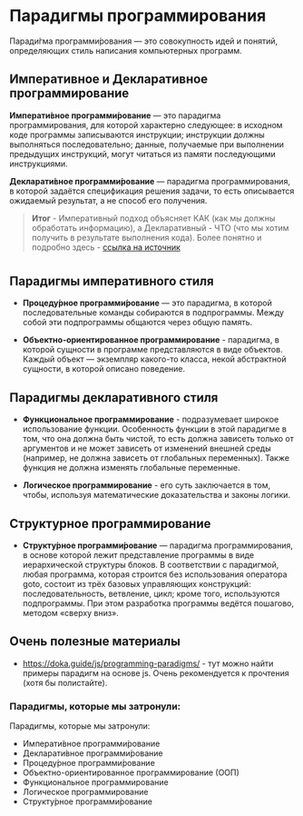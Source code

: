 # **Парадигмы программирования**

Паради́гма программи́рования — это совокупность идей и понятий, определяющих стиль написания компьютерных программ.

## **Императивное и Декларативное программирование**

**Императи́вное программи́рование** — это парадигма программирования, для которой характерно следующее: в исходном коде программы записываются инструкции; инструкции должны выполняться последовательно; данные, получаемые при выполнении предыдущих инструкций, могут читаться из памяти последующими инструкциями.

**Декларати́вное программи́рование** — парадигма программирования, в которой задаётся спецификация решения задачи, то есть описывается ожидаемый результат, а не способ его получения.

> **Итог** - Императивный подход объясняет КАК (как мы должны обработать информацию), а Декларативный - ЧТО (что мы хотим получить в результате выполнения кода). Более понятно и подробно здесь - [ссылка на источник](https://doka.guide/js/programming-paradigms/)

#

## **Парадигмы императивного стиля**

- **Процеду́рное программи́рование** — это парадигма, в которой последовательные команды собираются в подпрограммы. Между собой эти подпрограммы общаются через общую память.

- **Объектно-ориентированное программирование** - парадигма, в которой сущности в программе представляются в виде объектов. Каждый объект — экземпляр какого-то класса, некой абстрактной сущности, в которой описано поведение.

## **Парадигмы декларативного стиля**

- **Функциональное программирование** - подразумевает широкое использование функции. Особенность функции в этой парадигме в том, что она должна быть чистой, то есть должна зависеть только от аргументов и не может зависеть от изменений внешней среды (например, не должна зависеть от глобальных переменных). Также функция не должна изменять глобальные переменные.

- **Логическое программирование** - его суть заключается в том, чтобы, используя математические доказательства и законы логики.

## **Структурное программирование**

- **Структу́рное программи́рование** — парадигма программирования, в основе которой лежит представление программы в виде иерархической структуры блоков. В соответствии с парадигмой, любая программа, которая строится без использования оператора goto, состоит из трёх базовых управляющих конструкций: последовательность, ветвление, цикл; кроме того, используются подпрограммы. При этом разработка программы ведётся пошагово, методом «сверху вниз».

## Очень полезные материалы

- https://doka.guide/js/programming-paradigms/ - тут можно найти примеры парадигм на основе js. Очень рекомендуется к прочтения (хотя бы полистайте).

### Парадигмы, которые мы затронули:

Парадигмы, которые мы затронули:

- Императи́вное программи́рование
- Декларати́вное программи́рование
- Процеду́рное программи́рование
- Объектно-ориентированное программирование (ООП)
- Функциональное программирование
- Логическое программирование
- Структу́рное программи́рование
